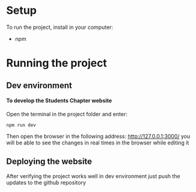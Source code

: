 # Setup
To run the project, install in your computer:
- npm

# Running the project

## Dev environment
#### To develop the Students Chapter website 

Open the terminal in the project folder and enter:
```
npm run dev
```

Then open the browser in the following address: http://127.0.0.1:3000/ you will be able to see the changes in real times in the browser while editing it

## Deploying the website

After verifying the project works well in dev environment just push the updates to the github repository